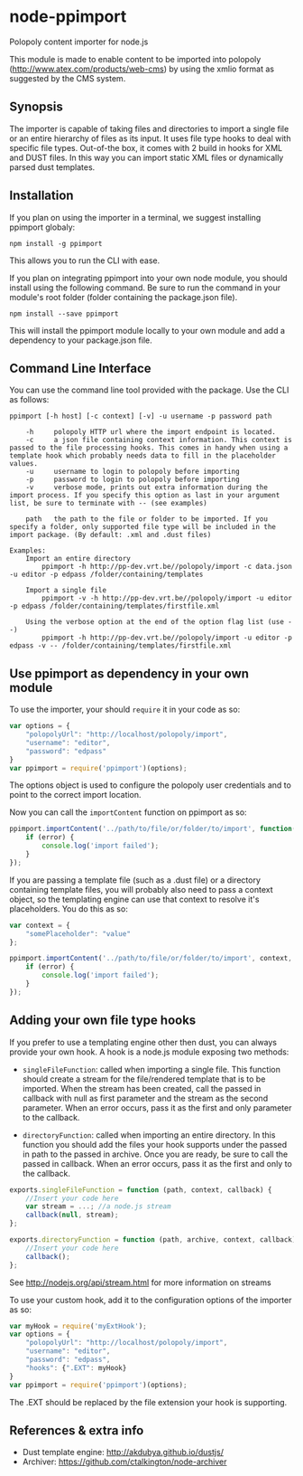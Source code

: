 node-ppimport
=============

Polopoly content importer for node.js

This module is made to enable content to be imported into polopoly (http://www.atex.com/products/web-cms) by using the xmlio format as suggested by the CMS system.

Synopsis
--------

The importer is capable of taking files and directories to import a single file or an entire hierarchy of files as its input. It uses file type hooks to deal with specific file types. Out-of-the box, it comes with 2 build in hooks for XML and DUST files. In this way you can import static XML files or dynamically parsed dust templates.

Installation
------------

If you plan on using the importer in a terminal, we suggest installing ppimport globaly:

```
npm install -g ppimport
```

This allows you to run the CLI with ease.

If you plan on integrating ppimport into your own node module, you should install using the following command. Be sure to run the command in your module's root folder (folder containing the package.json file). 

```
npm install --save ppimport
```

This will install the ppimport module locally to your own module and add a dependency to your package.json file.

Command Line Interface
----------------------

You can use the command line tool provided with the package. Use the CLI as follows:

```
ppimport [-h host] [-c context] [-v] -u username -p password path
	
	-h     polopoly HTTP url where the import endpoint is located. 
	-c     a json file containing context information. This context is passed to the file processing hooks. This comes in handy when using a template hook which probably needs data to fill in the placeholder values.
	-u     username to login to polopoly before importing
	-p     password to login to polopoly before importing
	-v     verbose mode, prints out extra information during the import process. If you specify this option as last in your argument list, be sure to terminate with -- (see examples)
	
	path   the path to the file or folder to be imported. If you specify a folder, only supported file type will be included in the import package. (By default: .xml and .dust files)
	
Examples:
	Import an entire directory
		ppimport -h http://pp-dev.vrt.be//polopoly/import -c data.json -u editor -p edpass /folder/containing/templates
		
	Import a single file
		ppimport -v -h http://pp-dev.vrt.be//polopoly/import -u editor -p edpass /folder/containing/templates/firstfile.xml
		
	Using the verbose option at the end of the option flag list (use --)
		ppimport -h http://pp-dev.vrt.be//polopoly/import -u editor -p edpass -v -- /folder/containing/templates/firstfile.xml

```

Use ppimport as dependency in your own module
---------------------------------------------

To use the importer, your should `require` it in your code as so:

```javascript
var options = {
    "polopolyUrl": "http://localhost/polopoly/import",
    "username": "editor",
    "password": "edpass"
}
var ppimport = require('ppimport')(options);
```

The options object is used to configure the polopoly user credentials and to point to the correct import location.

Now you can call the `importContent` function on ppimport as so:

```javascript
ppimport.importContent('../path/to/file/or/folder/to/import', function(error) {
	if (error) {
		console.log('import failed');
	}
}); 
```

If you are passing a template file (such as a .dust file) or a directory containing template files, you will probably also need to pass a context object, so the templating engine can use that context to resolve it's placeholders. You do this as so:

```javascript
var context = {
	"somePlaceholder": "value"
};

ppimport.importContent('../path/to/file/or/folder/to/import', context, function(error) {
	if (error) {
		console.log('import failed');
	}
}); 
```

Adding your own file type hooks
-------------------------------
If you prefer to use a templating engine other then dust, you can always provide your own hook. A hook is a node.js module exposing two methods:
* `singleFileFunction`: called when importing a single file. This function should create a stream for the file/rendered template that is to be imported. When the stream has been created, call the passed in callback with null as first parameter and the stream as the second parameter. When an error occurs, pass it as the first and only parameter to the callback. 
	
* `directoryFunction`: called when importing an entire directory. In this function you should add the files your hook supports under the passed in path to the passed in archive. Once you are ready, be sure to call the passed in callback. When an error occurs, pass it as the first and only to the callback. 

```javascript
exports.singleFileFunction = function (path, context, callback) {
	//Insert your code here
	var stream = ...; //a node.js stream
    callback(null, stream);
};

exports.directoryFunction = function (path, archive, context, callback) {
    //Insert your code here
    callback();
};
```

See http://nodejs.org/api/stream.html for more information on streams

To use your custom hook, add it to the configuration options of the importer as so:

```javascript
var myHook = require('myExtHook');
var options = {
    "polopolyUrl": "http://localhost/polopoly/import",
    "username": "editor",
    "password": "edpass",
    "hooks": {".EXT": myHook}
}
var ppimport = require('ppimport')(options);
```

The .EXT should be replaced by the file extension your hook is supporting.


References & extra info
-----------------------

* Dust template engine: http://akdubya.github.io/dustjs/
* Archiver: https://github.com/ctalkington/node-archiver
